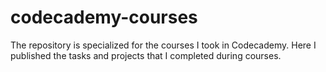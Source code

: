 # codecademy-courses
The repository is specialized for the courses I took in Codecademy. Here I published the tasks and projects that I completed during courses.
